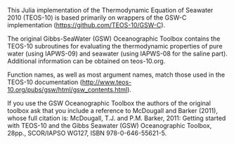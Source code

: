 This Julia implementation of the Thermodynamic Equation of Seawater 2010 (TEOS-10) is based primarily on wrappers of the GSW-C implementation (https://github.com/TEOS-10/GSW-C).

The original Gibbs-SeaWater (GSW) Oceanographic Toolbox contains the TEOS-10 subroutines for evaluating the thermodynamic properties of pure water (using IAPWS-09) and seawater (using IAPWS-08 for the saline part). Additional information can be obtained  on teos-10.org.

Function names, as well as most argument names, match those used in the TEOS-10 documentation (http://www.teos-10.org/pubs/gsw/html/gsw_contents.html).

If you use the GSW Oceanographic Toolbox the authors of the original toolbox ask that you include a reference to McDougall and Barker (2011), whose full citation is:
McDougall, T.J. and P.M. Barker, 2011: Getting started with TEOS-10 and the Gibbs Seawater (GSW) Oceanographic Toolbox, 28pp., SCOR/IAPSO WG127, ISBN 978-0-646-55621-5.
